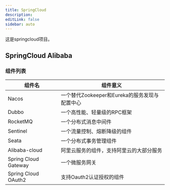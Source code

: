 ```yaml
---
title: SpringCloud
description:
editLink: false
sidebar: auto
---
```


这是springcloud项目。

## SpringCloud Alibaba

### 组件列表

|组件名|组件意义|
|---|---|
|Nacos|一个替代Zookeeper和Eureka的服务发现与配置中心|
|Dubbo|一个高性能、轻量级的RPC框架|
|RocketMQ|一个分布式消息中间件|
|Sentinel|一个流量控制、熔断降级的组件|
|Seata|一个分布式事务管理组件|
|Alibaba-cloud|阿里云服务的组件，支持阿里云的大部分服务|
|Spring Cloud Gateway|一个微服务网关|
|Spring Cloud OAuth2 |支持Oauth2认证授权的组件|